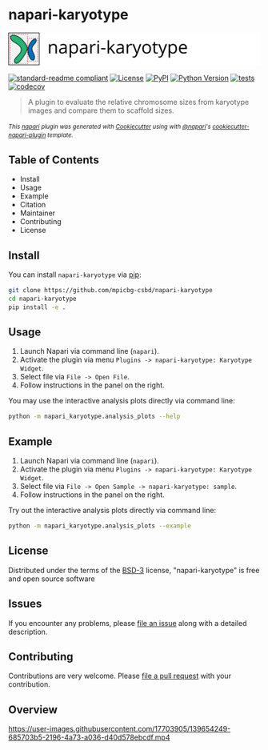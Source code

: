 # napari-karyotype

![napari-karyotype](./docs/banner.png?sanitize=true&raw=true)

[![standard-readme compliant](https://img.shields.io/badge/readme%20style-standard-brightgreen.svg?style=flat-square)](https://github.com/RichardLitt/standard-readme)
[![License](https://img.shields.io/pypi/l/napari-karyotype.svg?color=green)](./LICENSE)
[![PyPI](https://img.shields.io/pypi/v/napari-karyotype.svg?color=green)](https://pypi.org/project/napari-karyotype)
[![Python Version](https://img.shields.io/pypi/pyversions/napari-karyotype.svg?color=green)](https://python.org)
[![tests](https://github.com/adibrov/napari-karyotype/workflows/tests/badge.svg)](https://github.com/adibrov/napari-karyotype/actions)
[![codecov](https://codecov.io/gh/adibrov/napari-karyotype/branch/master/graph/badge.svg)](https://codecov.io/gh/adibrov/napari-karyotype)


> A plugin to evaluate the relative chromosome sizes from karyotype images and
> compare them to scaffold sizes.

<small>*This [napari] plugin was generated with [Cookiecutter] using with [@napari]'s [cookiecutter-napari-plugin] template.*</small>


## Table of Contents

- Install
- Usage
- Example
- Citation
- Maintainer
- Contributing
- License


## Install

You can install `napari-karyotype` via [pip]:

```sh
git clone https://github.com/mpicbg-csbd/napari-karyotype
cd napari-karyotype
pip install -e .
```


## Usage

1. Launch Napari via command line (`napari`).
2. Activate the plugin via menu `Plugins -> napari-karyotype: Karyotype Widget`.
3. Select file via `File -> Open File`.
4. Follow instructions in the panel on the right.

You may use the interactive analysis plots directly via command line:

```sh
python -m napari_karyotype.analysis_plots --help
```


## Example

1. Launch Napari via command line (`napari`).
2. Activate the plugin via menu `Plugins -> napari-karyotype: Karyotype Widget`.
3. Select file via `File -> Open Sample -> napari-karyotype: sample`.
4. Follow instructions in the panel on the right.

Try out the interactive analysis plots directly via command line:

```sh
python -m napari_karyotype.analysis_plots --example
```


## License

Distributed under the terms of the [BSD-3] license,
"napari-karyotype" is free and open source software


## Issues

If you encounter any problems, please [file an issue] along with a detailed description.


## Contributing

Contributions are very welcome. Please [file a pull request] with your
contribution.
<!-- Tests can be run with [tox], please ensure the coverage at least stays the same before you submit a pull request. -->


[BSD-3]: http://opensource.org/licenses/BSD-3-Clause
[cookiecutter-napari-plugin]: https://github.com/napari/cookiecutter-napari-plugin
[@napari]: https://github.com/napari
[Cookiecutter]: https://github.com/audreyr/cookiecutter
[napari]: https://github.com/napari/napari
[tox]: https://tox.readthedocs.io/en/latest/
[pip]: https://pypi.org/project/pip/
[PyPI]: https://pypi.org/
[file an issue]: https://github.com/mpicbg-csbd/napari-karyotype/issues
[file a pull request]: https://github.com/mpicbg-csbd/napari-karyotype/pulls

## Overview
https://user-images.githubusercontent.com/17703905/139654249-685703b5-2196-4a73-a036-d40d578ebcdf.mp4





